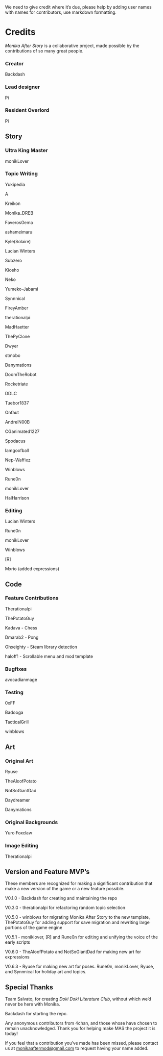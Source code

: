 We need to give credit where it’s due, please help by adding user names with names for contributors, use markdown formatting.


# Credits

*Monika After Story* is a collaborative project, made possible by the contributions of so many great people.

### Creator

Backdash

### Lead designer

Pi

### Resident Overlord

Pi

## Story

### Ultra King Master


monikLover

### Topic Writing

Yukipedia

A

Kreikon

Monika_DREB

FaverosGema

ashameimaru

Kyle(Solaire)

Lucian Winters

Subzero

Kiosho

Neko

Yumeko-Jabami

Synnnical

FireyAmber

therationalpi

MadHaetter

ThePyClone

Dwyer

stmobo

Danymations

DoomTheRobot

Rocketriate

DDLC

Tuebor1837

Onfaut

AndreiN00B

CGanimated1227

Spodacus

Iamgoofball

Nep-Waffiez

Winblows

Rune0n

monikLover

HalHarrison

### Editing

Lucian Winters

Rune0n

monikLover

Winblows

[R]

Mxrio (added expressions)

## Code

### Feature Contributions

Therationalpi

ThePotatoGuy

Kadava - Chess

Dmarab2 - Pong

Ohxeighty - Steam library detection

haloff1 - Scrollable menu and mod template


### Bugfixes

avocadianmage

### Testing

0xFF

Badooga

TacticalGrill

winblows

## Art

### Original Art

Ryuse

TheAloofPotato

NotSoGiantDad

Daydreamer

Danymations

### Original Backgrounds

Yuro Foxclaw

### Image Editing

Therationalpi

## Version and Feature MVP’s
These members are recognized for making a significant contribution that make a new version of the game or a new feature possible.

V0.1.0 - Backdash for creating and maintaining the repo

V0.3.0 - therationalpi for refactoring random topic selection

V0.5.0 - winblows for migrating Monika After Story to the new template, ThePotatoGuy for adding support for save migration and rewriting large portions of the game engine

V0.5.1 - moniklover, [R] and Rune0n for editing and unifying the voice of the early scripts

V0.6.0 - TheAloofPotato and NotSoGiantDad for making new art for expressions

V0.6.3 - Ryuse for making new art for poses. Rune0n, monikLover, Ryuse, and Synnnical for holiday art and topics.

## Special Thanks

Team Salvato, for creating *Doki Doki Literature Club*, without which we’d never be here with Monika.

Backdash for starting the repo.

Any anonymous contributors from 4chan, and those whose have chosen to remain unacknowledged. Thank you for helping make MAS the project it is today!

If you feel that a contribution you’ve made has been missed, please contact us at monikaaftermod@gmail.com to request having your name added.
